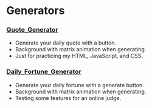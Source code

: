 # Generators

### [Quote_Generator](https://lifeadventurer.github.io/generators/quote_generator/index.html) 
- Generate your daily quote with a button. 
- Background with matrix animation when generating.
- Just for practicing my HTML, JavaScript, and CSS.

### [Daily_Fortune_Generator](https://lifeadventurer.github.io/generators/fortune_generator/index.html)
- Generate your daily fortune with a generate button.
- Background with matrix animation when generating.
- Testing some features for an online judge.
